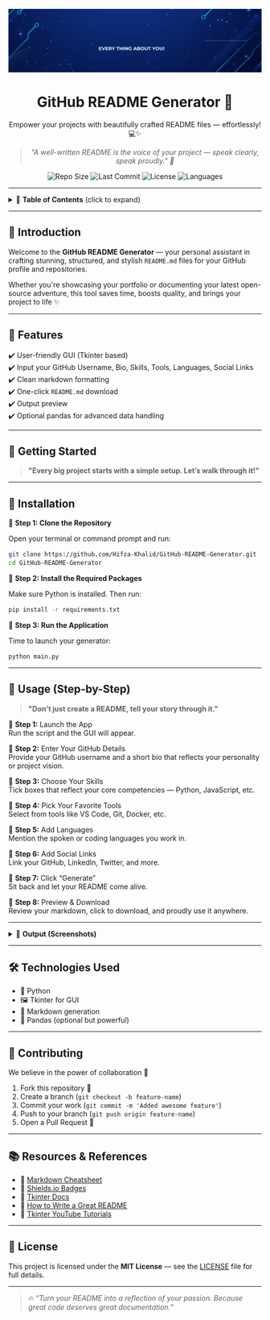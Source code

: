 <!-- Banner -->
<p align="center">
  <img src="https://github.com/Hifza-Khalid/GitHub-README-Generator/blob/main/assets/banner.gif" alt="GitHub README Generator Banner" />
</p>

<h1 align="center">GitHub README Generator 🚀</h1>

<p align="center">Empower your projects with beautifully crafted README files — effortlessly! 💻✨</p>

<!-- Motivational Quote -->
<blockquote align="center">
  <em>"A well-written README is the voice of your project — speak clearly, speak proudly." 🌟</em>
</blockquote>

<p align="center">
  <img alt="Repo Size" src="https://img.shields.io/github/repo-size/Hifza-Khalid/GitHub-README-Generator?color=blue&style=flat-square"/>
  <img alt="Last Commit" src="https://img.shields.io/github/last-commit/Hifza-Khalid/GitHub-README-Generator?style=flat-square&color=green"/>
  <img alt="License" src="https://img.shields.io/github/license/Hifza-Khalid/GitHub-README-Generator?style=flat-square"/>
  <img alt="Languages" src="https://img.shields.io/github/languages/count/Hifza-Khalid/GitHub-README-Generator?style=flat-square"/>
</p>

---

<details>
  <summary>📑 <strong>Table of Contents</strong> (click to expand)</summary>

- [📌 Introduction](#-introduction)
- [🧰 Features](#-features)
- [🚀 Getting Started](#-getting-started)
- [🔧 Installation](#-installation)
- [📝 Usage (Step-by-Step)](#-usage-step-by-step)
- [📸 Output (Screenshots)](#-output-screenshots)
- [🛠 Technologies Used](#-technologies-used)
- [🤝 Contributing](#-contributing)
- [📚 Resources & References](#-resources--references)
- [📄 License](#-license)

</details>

---

## 📌 Introduction

Welcome to the **GitHub README Generator** — your personal assistant in crafting stunning, structured, and stylish `README.md` files for your GitHub profile and repositories.

Whether you're showcasing your portfolio or documenting your latest open-source adventure, this tool saves time, boosts quality, and brings your project to life ✨

---

## 🧰 Features

✔️ User-friendly GUI (Tkinter based)  
✔️ Input your GitHub Username, Bio, Skills, Tools, Languages, Social Links  
✔️ Clean markdown formatting  
✔️ One-click `README.md` download  
✔️ Output preview  
✔️ Optional pandas for advanced data handling

---

## 🚀 Getting Started

> **"Every big project starts with a simple setup. Let’s walk through it!"**

---

## 🔧 Installation

🔹 **Step 1: Clone the Repository**

Open your terminal or command prompt and run:
```bash
git clone https://github.com/Hifza-Khalid/GitHub-README-Generator.git
cd GitHub-README-Generator
```

🔹 **Step 2: Install the Required Packages**

Make sure Python is installed. Then run:
```bash
pip install -r requirements.txt
```

🔹 **Step 3: Run the Application**

Time to launch your generator:
```bash
python main.py
```

---

## 📝 Usage (Step-by-Step)

> **"Don't just create a README, tell your story through it."**

🔸 **Step 1:** Launch the App  
Run the script and the GUI will appear.

🔸 **Step 2:** Enter Your GitHub Details  
Provide your GitHub username and a short bio that reflects your personality or project vision.

🔸 **Step 3:** Choose Your Skills  
Tick boxes that reflect your core competencies — Python, JavaScript, etc.

🔸 **Step 4:** Pick Your Favorite Tools  
Select from tools like VS Code, Git, Docker, etc.

🔸 **Step 5:** Add Languages  
Mention the spoken or coding languages you work in.

🔸 **Step 6:** Add Social Links  
Link your GitHub, LinkedIn, Twitter, and more.

🔸 **Step 7:** Click “Generate”  
Sit back and let your README come alive.

🔸 **Step 8:** Preview & Download  
Review your markdown, click to download, and proudly use it anywhere.

---

<details>
  <summary>📸 <strong>Output (Screenshots)</strong></summary>

| 👇 Form Input | 🎯 After Profile Info | ✅ Output Preview |
|--------------|----------------------|------------------|
| ![Input Screenshot](https://user-images.githubusercontent.com/form-screenshot.png) | ![After Profile Screenshot](https://user-images.githubusercontent.com/after-profile.png) | ![Output Screenshot](https://user-images.githubusercontent.com/output-preview.png) |

</details>

---

## 🛠 Technologies Used

- 🐍 Python  
- 🖼️ Tkinter for GUI  
- 📄 Markdown generation  
- 🧪 Pandas (optional but powerful)

---

## 🤝 Contributing

We believe in the power of collaboration 🙌

1. Fork this repository 🍴  
2. Create a branch (`git checkout -b feature-name`)  
3. Commit your work (`git commit -m 'Added awesome feature'`)  
4. Push to your branch (`git push origin feature-name`)  
5. Open a Pull Request 🚀

---

## 📚 Resources & References

- 🧠 [Markdown Cheatsheet](https://www.markdownguide.org/cheat-sheet/)  
- 🎨 [Shields.io Badges](https://shields.io/)  
- 📘 [Tkinter Docs](https://docs.python.org/3/library/tkinter.html)  
- 💬 [How to Write a Great README](https://www.makeareadme.com/)  
- 🎥 [Tkinter YouTube Tutorials](https://www.youtube.com/playlist?list=PL1FgJUcJJ03vY_fV4OaRSCgN_N3AAi7yL)

---

## 📄 License

This project is licensed under the **MIT License** — see the [LICENSE](LICENSE) file for full details.

---

> 🔥 _“Turn your README into a reflection of your passion. Because great code deserves great documentation.”_
